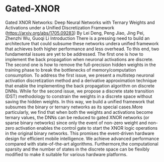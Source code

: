 # Gated-XNOR
Gated XNOR Networks: Deep Neural Networks with Ternary Weights and Activations under a Unified Discretization Framework
(https://arxiv.org/abs/1705.09283)
By Lei Deng, Peng Jiao, Jing Pei, Zhenzhi Wu, Guoqi Li
Introduction
There is a pressing need to build an architecture that could subsume these networks undera unified framework that achieves both higher performance and less overhead. To this end, two fundamental issues are yet to be addressed. The first one is how to implement the back propagation when neuronal activations are discrete. The second one is how to remove the full-precision hidden weights in the training phase to break the bottlenecks of memory/computation consumption. To address the first issue, we present a multistep neuronal activation discretization method and a derivative approximation technique that enable the implementing the back propagation algorithm on discrete DNNs. While for the second issue, we propose a discrete state transition (DST) methodology to constrain the weights in a discrete space without saving the hidden weights. In this way, we build a unified framework that subsumes the binary or ternary networks as its special cases.More particularly, we find that when both the weights and activations become ternary values, the DNNs can be reduced to gated XNOR networks (or sparse binary networks) since only the event of non-zero weight and non-zero activation enables the control gate to start the XNOR logic operations in the original binary networks. This promises the event-driven hardware design for efficient mobile intelligence. We achieve advanced performance compared with state-of-the-art algorithms. Furthermore,the computational sparsity and the number of states in the discrete space can be flexibly modified to make it suitable for various hardware platforms.
